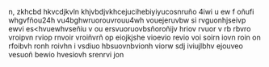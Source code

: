 n, zkhcbd hkvcdjkvln khjvbdjvkhcejucihebiyiyucosnruño 4iwi u ew f oñufi whgvfñou24h vu4bghwruorouvrouu4wh vouejeruvbw
si rvguonhjseivp ewvi es<hvuewhvseñiu v ou ersvuoruovbsñoroñijv hriov rvuor v rb rbvro vroipvn rviop rnvoir vroiñvrñ
op eiojkjshe vioevio revio voi soirn iovn roin on rfoibvh ronh roivhn i vsdiuo hbsuovnbvionh viorw
sdj iviujlbhv ejouveo vesuoñ bewio hvesiovh srenrvi jon
